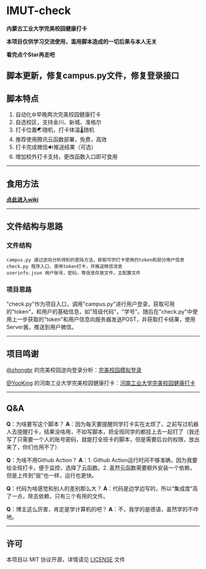 # IMUT-check
**内蒙古工业大学完美校园健康打卡**

**本项目仅供学习交流使用，滥用脚本造成的一切后果与本人无关**

**看完点个Star再走吧**

**脚本更新，修复campus.py文件，修复登录接口**
------------

## 脚本特点
1. 自动化⚙早晚两次完美校园健康打卡
2. 自选校区，支持金川、新城、准格尔
3. 打卡位置🌏随机，打卡体温🌡随机
4. 推荐使用腾讯云函数部署，免费，高效
5. 打卡完成微信🔊推送结果（可选）
6. 增加校外打卡支持，更改函数入口即可食用

------------

## 食用方法
[**点此进入wiki**](https://github.com/li14300/IMUT-check/wiki "**点此进入wiki**")

------------

## 文件结构与思路
### 文件结构
    campus.py 通过逆向分析得到的登陆方法，获取可供打卡使用的token和部分用户信息
    check.py 程序入口，使用token打卡，并推送微信消息
    userinfo.json 用户账号，密码，等信息存放文件，主配置文件
### 项目思路
"check.py"作为项目入口，调用"campus.py"进行用户登录，获取可用的"token"，和用户的基础信息，如"班级代码"，"学号"。随后在"check.py"中使用上一步获取的"token"和用户信息向服务器发送POST，并获取打卡结果，使用Server酱，推送到用户微信。

------------

## 项目鸣谢
[@zhongbr](https://github.com/zhongbr "@zhongbr") 的完美校园逆向登录分析：[完美校园模拟登录](https://github.com/zhongbr/wanmei_campus "完美校园模拟登录")

[@YooKing](https://github.com/YooKing "@YooKing") 的河南工业大学完美校园健康打卡：[河南工业大学完美校园健康打卡](https://github.com/YooKing/HAUT_autoCheck "河南工业大学完美校园健康打卡")

------------

## Q&A
**Q**：为啥要写这个脚本？
**A**：因为每天要提醒同学打卡实在太烦了，之前写过机器人去提醒打卡，结果没啥用，不如写脚本，把全班同学的都挂上去一起打了（我还写了只需要一个人的账号密码，就能打全班卡的脚本，但是需要后台的权限，放出来了，你们也用不了）

**Q**：为啥不用Github Action？
**A**：1. Github Action运行时间不够准确，因为我要给全班打卡，便于监控，选择了云函数。2. 虽然云函数需要额外安装一个依赖，但是上传到“层”也一样，运行也更快。

**Q**：代码为啥感觉和别人的差别那么大？
**A**：代码是边学边写的，所以“集成度”高了一点，除去依赖，只有三个有用的文件。

**Q**：博主这么厉害，肯定是学计算机的吧？
**A**：不，我学的是德语，虽然学的不咋地。

------------

## 许可
本项目以 MIT 协议开源，详情请见 [LICENSE](https://github.com/li14300/IMUT-check/blob/main/LICENSE "LICENSE") 文件

